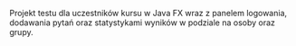 Projekt testu dla uczestników kursu w Java FX wraz z panelem logowania, dodawania pytań oraz statystykami wyników w podziale na osoby oraz grupy.

